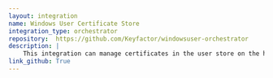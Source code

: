 ```yaml
---
layout: integration
name: Windows User Certificate Store
integration_type: orchestrator
repository:  https://github.com/Keyfactor/windowsuser-orchestrator
description: |
    This integration can manage certificates in the user store on the host Windows machine of the Orchestrator.  It is also used as an example for how to get started writing your own Orchestrator integration.
link_github: True
--- 
```

